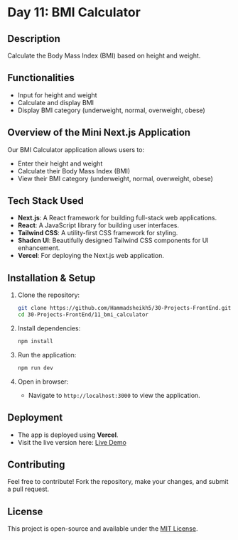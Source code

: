 # Day 11: BMI Calculator

## Description
Calculate the Body Mass Index (BMI) based on height and weight.

## Functionalities
- Input for height and weight
- Calculate and display BMI
- Display BMI category (underweight, normal, overweight, obese)

## Overview of the Mini Next.js Application
Our BMI Calculator application allows users to:
- Enter their height and weight
- Calculate their Body Mass Index (BMI)
- View their BMI category (underweight, normal, overweight, obese)

## Tech Stack Used
- **Next.js**: A React framework for building full-stack web applications.
- **React**: A JavaScript library for building user interfaces.
- **Tailwind CSS**: A utility-first CSS framework for styling.
- **Shadcn UI**: Beautifully designed Tailwind CSS components for UI enhancement.
- **Vercel**: For deploying the Next.js web application.

## Installation & Setup

1. Clone the repository:
   ```sh
   git clone https://github.com/Hammadsheikh5/30-Projects-FrontEnd.git
   cd 30-Projects-FrontEnd/11_bmi_calculator
   ```

2. Install dependencies:
   ```sh
   npm install
   ```

3. Run the application:
   ```sh
   npm run dev
   ```

4. Open in browser:
   - Navigate to `http://localhost:3000` to view the application.

## Deployment
- The app is deployed using **Vercel**.
- Visit the live version here: [Live Demo](https://11-bmi-calculator-lovat.vercel.app/)

## Contributing
Feel free to contribute! Fork the repository, make your changes, and submit a pull request.

## License
This project is open-source and available under the [MIT License](LICENSE).